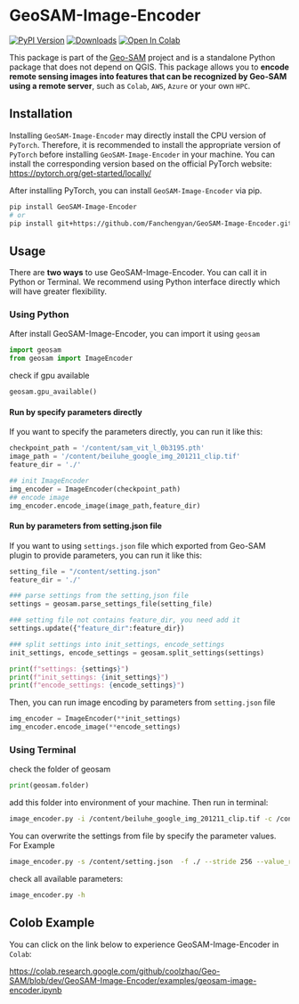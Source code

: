 # GeoSAM-Image-Encoder

[![PyPI Version](https://img.shields.io/pypi/v/GeoSAM-Image-Encoder)](https://pypi.org/project/GeoSAM-Image-Encoder/) [![Downloads](https://static.pepy.tech/badge/GeoSAM-Image-Encoder)](https://pepy.tech/project/GeoSAM-Image-Encoder) [![Open In Colab](https://colab.research.google.com/assets/colab-badge.svg)](https://colab.research.google.com/github/coolzhao/Geo-SAM/blob/main/GeoSAM-Image-Encoder/examples/geosam-image-encoder.ipynb)


This package is part of the [Geo-SAM](https://github.com/coolzhao/Geo-SAM) project and is a standalone Python package that does not depend on QGIS. This package allows you to **encode remote sensing images into features that can be recognized by Geo-SAM using a remote server**, such as ``Colab``, ``AWS``, ``Azure`` or your own ``HPC``.

## Installation

Installing `GeoSAM-Image-Encoder` may directly install the CPU version of `PyTorch`. Therefore, it is recommended to install the appropriate version of `PyTorch` before installing `GeoSAM-Image-Encoder` in your machine. You can install the corresponding version based on the official PyTorch website:
<https://pytorch.org/get-started/locally/>

After installing PyTorch, you can install `GeoSAM-Image-Encoder` via pip.

``` BASH
pip install GeoSAM-Image-Encoder
# or
pip install git+https://github.com/Fanchengyan/GeoSAM-Image-Encoder.git
```


## Usage

There are **two ways** to use GeoSAM-Image-Encoder. You can call it in Python or Terminal. We recommend using Python interface directly which will have greater flexibility.

### Using Python

After install GeoSAM-Image-Encoder, you can import it using `geosam`

```python
import geosam
from geosam import ImageEncoder
```

check if gpu available

```python
geosam.gpu_available()
```

#### Run by specify parameters directly

If you want to specify the parameters directly, you can run it like this:

```python
checkpoint_path = '/content/sam_vit_l_0b3195.pth'
image_path = '/content/beiluhe_google_img_201211_clip.tif'
feature_dir = './'

## init ImageEncoder
img_encoder = ImageEncoder(checkpoint_path)
## encode image
img_encoder.encode_image(image_path,feature_dir)
```

#### Run by parameters from setting.json file

If you want to using `settings.json` file which exported from Geo-SAM plugin to provide parameters, you can run it like this:

```python
setting_file = "/content/setting.json"
feature_dir = './'

### parse settings from the setting,json file
settings = geosam.parse_settings_file(setting_file)

### setting file not contains feature_dir, you need add it
settings.update({"feature_dir":feature_dir})

### split settings into init_settings, encode_settings
init_settings, encode_settings = geosam.split_settings(settings)

print(f"settings: {settings}")
print(f"init_settings: {init_settings}")
print(f"encode_settings: {encode_settings}")
```

Then, you can run image encoding by parameters from `setting.json` file

```python
img_encoder = ImageEncoder(**init_settings)
img_encoder.encode_image(**encode_settings)
```

### Using Terminal


check the folder of geosam

```python
print(geosam.folder)
```

add this folder into environment of your machine. Then run in terminal:

```bash
image_encoder.py -i /content/beiluhe_google_img_201211_clip.tif -c /content/sam_vit_l_0b3195.pth -f ./
```

You can overwrite the settings from file by specify the parameter values. For Example

```bash
image_encoder.py -s /content/setting.json  -f ./ --stride 256 --value_range "10,255"
```

check all available parameters:

```bash
image_encoder.py -h
```

## Colob Example


You can click on the link below to experience GeoSAM-Image-Encoder in `Colab`: 

<https://colab.research.google.com/github/coolzhao/Geo-SAM/blob/dev/GeoSAM-Image-Encoder/examples/geosam-image-encoder.ipynb>


